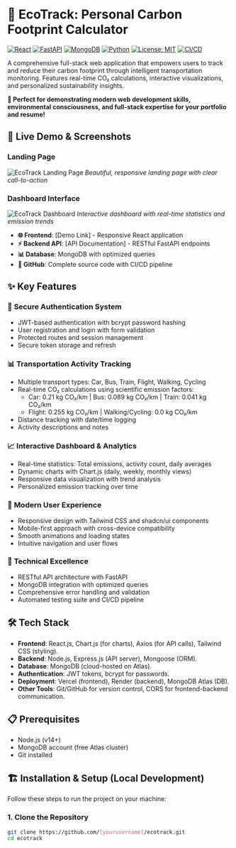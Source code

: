 # 🌱 EcoTrack: Personal Carbon Footprint Calculator

[![React](https://img.shields.io/badge/React-20232A?style=for-the-badge&logo=react&logoColor=61DAFB)](https://reactjs.org)
[![FastAPI](https://img.shields.io/badge/FastAPI-005571?style=for-the-badge&logo=fastapi)](https://fastapi.tiangolo.com/)
[![MongoDB](https://img.shields.io/badge/MongoDB-4EA94B?style=for-the-badge&logo=mongodb&logoColor=white)](https://mongodb.com)
[![Python](https://img.shields.io/badge/Python-3776AB?style=for-the-badge&logo=python&logoColor=white)](https://python.org)
[![License: MIT](https://img.shields.io/badge/License-MIT-yellow.svg)](https://opensource.org/licenses/MIT)
[![CI/CD](https://img.shields.io/badge/CI%2FCD-GitHub%20Actions-blue.svg)](https://github.com/features/actions)

A comprehensive full-stack web application that empowers users to track and reduce their carbon footprint through intelligent transportation monitoring. Features real-time CO₂ calculations, interactive visualizations, and personalized sustainability insights.

**🎯 Perfect for demonstrating modern web development skills, environmental consciousness, and full-stack expertise for your portfolio and resume!**

## 🚀 Live Demo & Screenshots

### Landing Page
![EcoTrack Landing Page](https://via.placeholder.com/800x400/10b981/ffffff?text=EcoTrack+Landing+Page)
*Beautiful, responsive landing page with clear call-to-action*

### Dashboard Interface  
![EcoTrack Dashboard](https://via.placeholder.com/800x400/059669/ffffff?text=EcoTrack+Dashboard)
*Interactive dashboard with real-time statistics and emission trends*

- **🌐 Frontend**: [Demo Link] - Responsive React application
- **⚡ Backend API**: [API Documentation] - RESTful FastAPI endpoints  
- **📊 Database**: MongoDB with optimized queries
- **🔧 GitHub**: Complete source code with CI/CD pipeline

## ✨ Key Features

### 🔐 **Secure Authentication System**
- JWT-based authentication with bcrypt password hashing
- User registration and login with form validation
- Protected routes and session management
- Secure token storage and refresh

### 📊 **Transportation Activity Tracking**
- Multiple transport types: Car, Bus, Train, Flight, Walking, Cycling
- Real-time CO₂ calculations using scientific emission factors:
  - Car: 0.21 kg CO₂/km | Bus: 0.089 kg CO₂/km | Train: 0.041 kg CO₂/km
  - Flight: 0.255 kg CO₂/km | Walking/Cycling: 0.0 kg CO₂/km
- Distance tracking with date/time logging
- Activity descriptions and notes

### 📈 **Interactive Dashboard & Analytics**
- Real-time statistics: Total emissions, activity count, daily averages
- Dynamic charts with Chart.js (daily, weekly, monthly views)
- Responsive data visualization with trend analysis
- Personalized emission tracking over time

### 🎨 **Modern User Experience**
- Responsive design with Tailwind CSS and shadcn/ui components
- Mobile-first approach with cross-device compatibility
- Smooth animations and loading states
- Intuitive navigation and user flows

### 🔧 **Technical Excellence**
- RESTful API architecture with FastAPI
- MongoDB integration with optimized queries
- Comprehensive error handling and validation
- Automated testing suite and CI/CD pipeline

## 🛠️ Tech Stack
- **Frontend**: React.js, Chart.js (for charts), Axios (for API calls), Tailwind CSS (styling).
- **Backend**: Node.js, Express.js (API server), Mongoose (ORM).
- **Database**: MongoDB (cloud-hosted on Atlas).
- **Authentication**: JWT tokens, bcrypt for passwords.
- **Deployment**: Vercel (frontend), Render (backend), MongoDB Atlas (DB).
- **Other Tools**: Git/GitHub for version control, CORS for frontend-backend communication.

## 📋 Prerequisites
- Node.js (v14+)
- MongoDB account (free Atlas cluster)
- Git installed

## 🏗️ Installation & Setup (Local Development)
Follow these steps to run the project on your machine:

### 1. Clone the Repository
```bash
git clone https://github.com/[yourusername]/ecotrack.git
cd ecotrack
